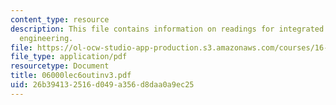 ```yaml
---
content_type: resource
description: This file contains information on readings for integrated concurrent
  engineering.
file: https://ol-ocw-studio-app-production.s3.amazonaws.com/courses/16-892j-space-system-architecture-and-design-fall-2004/26b394132516d049a356d8daa0a9ec25_06000lec6outinv3.pdf
file_type: application/pdf
resourcetype: Document
title: 06000lec6outinv3.pdf
uid: 26b39413-2516-d049-a356-d8daa0a9ec25
---
```

